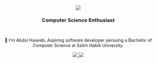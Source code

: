 <h1 align="center">
    <img src="https://readme-typing-svg.herokuapp.com/?font=Righteous&color=7e15f7&random=falsesize=35&center=true&vCenter=true&width=500&height=70&duration=2000&lines=Hi+There!+👋;+I'm+Abdul+Haseeb+👨🏻‍💻;" />
</h1>

<h3 align="center">Computer Science Enthusiast</h3>

<br/>

<div align="center">
 
 🌱 I'm Abdul Haseeb, Aspiring software developer persuing a Bachelor of Computer Science at Salim Habib University.

 </div>
 
<div align="center"> 
  <a href="mailto:ah046810@gmail.com">
    <img src="https://img.shields.io/badge/Gmail-6C22A6?style=for-the-badge&logo=gmail&logoColor=white" />
  </a>
  <a href="https://www.linkedin.com/in/abdul-haseeb-b1585731b/" >
    <img src="https://img.shields.io/badge/LinkedIn-0077B5?style=for-the-badge&logo=linkedin&logoColor=white" />
  </a>
</div>



